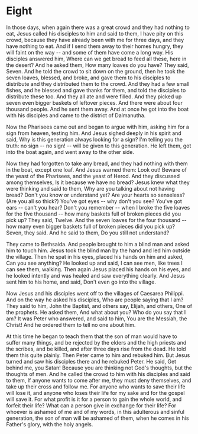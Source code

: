 # Eight

In those days, when again there was a great crowd and they had nothing to eat, Jesus called his disciples to him and said to them, I have pity on this crowd, because they have already been with me for three days, and they have nothing to eat. And if I send them away to their homes hungry, they will faint on the way -- and some of them have come a long way. His disciples answered him, Where can we get bread to feed all these, here in the desert? And he asked them, How many loaves do you have? They said, Seven. And he told the crowd to sit down on the ground, then he took the seven loaves, blessed, and broke, and gave them to his disciples to distribute and they distributed them to the crowd. And they had a few small fishes, and he blessed and gave thanks for them, and told the disciples to distribute these too. And they all ate and were filled. And they picked up seven even bigger baskets of leftover pieces. And there were about four thousand people. And he sent them away. And at once he got into the boat with his disciples and came to the district of Dalmanutha.

Now the Pharisees came out and began to argue with him, asking him for a sign from heaven, testing him. And Jesus sighed deeply in his spirit and said, Why is this generation always looking for a sign? I'm telling you the truth: no sign -- no sign! -- will be given to this generation. He left them, got into the boat again, and went away to the other side.

Now they had forgotten to take any bread, and they had nothing with them in the boat, except one loaf.  And Jesus warned them: Look out! Beware of the yeast of the Pharisees, and the yeast of Herod. And they discussed among themselves, Is it because we have no bread? Jesus knew what they were thinking and said to them, Why are you talking about not having bread? Don't you know or understand yet? Are your hearts so senseless? (Are you all so thick?) You've got eyes -- why don't you see? You've got ears -- can't you hear? Don't you remember -- when I broke the five loaves for the five thousand -- how many baskets full of broken pieces did you pick up? They said, Twelve. And the seven loaves for the four thousand -- how many even bigger baskets full of broken pieces did you pick up? Seven, they said. And he said to them, Do you still not understand?

They came to Bethsaida. And people brought to him a blind man and asked him to touch him. Jesus took the blind man by the hand and led him outside the village. Then he spat in his eyes, placed his hands on him and asked, Can you see anything? He looked up and said, I can see men, like trees I can see them, walking. Then again Jesus placed his hands on his eyes, and he looked intently and was healed and saw everything clearly. And Jesus sent him to his home, and said, Don't even go into the village.

Now Jesus and his disciples went off to the villages of Caesarea Philippi. And on the way he asked his disciples, Who are people saying that I am? They said to him, John the Baptist, and others say, Elijah, and others, One of the prophets. He asked them, And what about you? Who do you say that I am? It was Peter who answered, and said to him, You are the Messiah, the Christ! And he ordered them to tell no one about him.

At this time he began to teach them that the son of man would have to suffer many things, and be rejected by the elders and the high priests and the scribes, and be killed, and after three days rise from the dead. He told them this quite plainly. Then Peter came to him and rebuked him. But Jesus turned and saw his disciples there and he rebuked Peter. He said, Get behind me, you Satan! Because you are thinking not God's thoughts, but the thoughts of men. And he called the crowd to him with his disciples and said to them, If anyone wants to come after me, they must deny themselves, and take up their cross and follow me. For anyone who wants to save their life will lose it, and anyone who loses their life for my sake and for the gospel will save it. For what profit is it for a person to gain the whole world, and forfeit their life? What can a person give in exchange for their life? For whoever is ashamed of me and of my words, in this adulterous and sinful generation, the son of man will be ashamed of them, when he comes in his Father's glory, with the holy angels.

